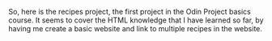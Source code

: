 So, here is the recipes project, the first project in the Odin Project basics course.  It seems to cover the HTML knowledge that I have learned so far, by having me create a basic website and link to multiple recipes in the website.


